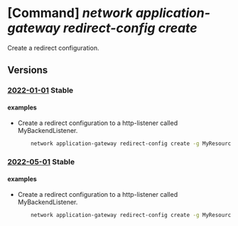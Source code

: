 # [Command] _network application-gateway redirect-config create_

Create a redirect configuration.

## Versions

### [2022-01-01](/Resources/mgmt-plane/L3N1YnNjcmlwdGlvbnMve30vcmVzb3VyY2Vncm91cHMve30vcHJvdmlkZXJzL21pY3Jvc29mdC5uZXR3b3JrL2FwcGxpY2F0aW9uZ2F0ZXdheXMve30=/2022-01-01.xml) **Stable**

<!-- mgmt-plane /subscriptions/{}/resourcegroups/{}/providers/microsoft.network/applicationgateways/{} 2022-01-01 properties.redirectConfigurations[] -->

#### examples

- Create a redirect configuration to a http-listener called MyBackendListener.
    ```bash
        network application-gateway redirect-config create -g MyResourceGroup --gateway-name MyAppGateway -n MyRedirectConfig --type Permanent --include-path true --include-query-string true --target-listener MyBackendListener
    ```

### [2022-05-01](/Resources/mgmt-plane/L3N1YnNjcmlwdGlvbnMve30vcmVzb3VyY2Vncm91cHMve30vcHJvdmlkZXJzL21pY3Jvc29mdC5uZXR3b3JrL2FwcGxpY2F0aW9uZ2F0ZXdheXMve30=/2022-05-01.xml) **Stable**

<!-- mgmt-plane /subscriptions/{}/resourcegroups/{}/providers/microsoft.network/applicationgateways/{} 2022-05-01 properties.redirectConfigurations[] -->

#### examples

- Create a redirect configuration to a http-listener called MyBackendListener.
    ```bash
        network application-gateway redirect-config create -g MyResourceGroup --gateway-name MyAppGateway -n MyRedirectConfig --type Permanent --include-path true --include-query-string true --target-listener MyBackendListener
    ```
